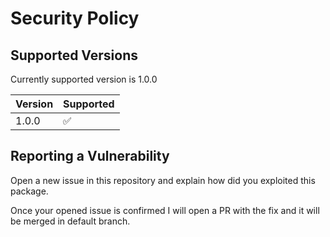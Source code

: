 # Security Policy

## Supported Versions

Currently supported version is 1.0.0


| Version | Supported          |
| ------- | ------------------ |
| 1.0.0   | :white_check_mark: |

## Reporting a Vulnerability

Open a new issue in this repository and explain how did you exploited this package.

Once your opened issue is confirmed I will open a PR with the fix and it will be merged in default branch.

